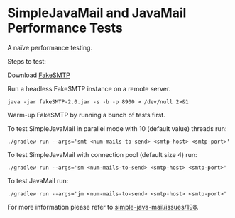 SimpleJavaMail and JavaMail Performance Tests
=============================================

A naïve performance testing.

Steps to test:

Download [FakeSMTP](http://nilhcem.com/FakeSMTP/)

Run a headless FakeSMTP instance on a remote server.

    java -jar fakeSMTP-2.0.jar -s -b -p 8900 > /dev/null 2>&1
    
Warm-up FakeSMTP by running a bunch of tests first.

To test SimpleJavaMail in parallel mode with 10 (default value) threads run:

    ./gradlew run --args='smt <num-mails-to-send> <smtp-host> <smtp-port>'

To test SimpleJavaMail with connection pool (default size 4) run:

    ./gradlew run --args='sm <num-mails-to-send> <smtp-host> <smtp-port>'
    
To test JavaMail run:

    ./gradlew run --args='jm <num-mails-to-send> <smtp-host> <smtp-port>'

For more information please refer to [simple-java-mail/issues/198](https://github.com/bbottema/simple-java-mail/issues/198).
